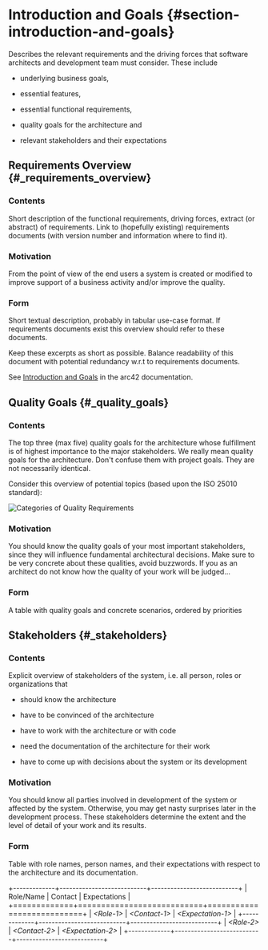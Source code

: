# Introduction and Goals {#section-introduction-and-goals}

Describes the relevant requirements and the driving forces that software
architects and development team must consider. These include

- underlying business goals,

- essential features,

- essential functional requirements,

- quality goals for the architecture and

- relevant stakeholders and their expectations

## Requirements Overview {#\_requirements_overview}

### Contents

Short description of the functional requirements, driving forces,
extract (or abstract) of requirements. Link to (hopefully existing)
requirements documents (with version number and information where to
find it).

### Motivation

From the point of view of the end users a system is created or modified
to improve support of a business activity and/or improve the quality.

### Form

Short textual description, probably in tabular use-case format. If
requirements documents exist this overview should refer to these
documents.

Keep these excerpts as short as possible. Balance readability of this
document with potential redundancy w.r.t to requirements documents.

See [Introduction and Goals](https://docs.arc42.org/section-1/) in the
arc42 documentation.

## Quality Goals {#\_quality_goals}

### Contents

The top three (max five) quality goals for the architecture whose
fulfillment is of highest importance to the major stakeholders. We
really mean quality goals for the architecture. Don't confuse them with
project goals. They are not necessarily identical.

Consider this overview of potential topics (based upon the ISO 25010
standard):

![Categories of Quality
Requirements](images/01_2_iso-25010-topics-EN.png)

### Motivation

You should know the quality goals of your most important stakeholders,
since they will influence fundamental architectural decisions. Make sure
to be very concrete about these qualities, avoid buzzwords. If you as an
architect do not know how the quality of your work will be judged...

### Form

A table with quality goals and concrete scenarios, ordered by priorities

## Stakeholders {#\_stakeholders}

### Contents

Explicit overview of stakeholders of the system, i.e. all person, roles
or organizations that

- should know the architecture

- have to be convinced of the architecture

- have to work with the architecture or with code

- need the documentation of the architecture for their work

- have to come up with decisions about the system or its development

### Motivation

You should know all parties involved in development of the system or
affected by the system. Otherwise, you may get nasty surprises later in
the development process. These stakeholders determine the extent and the
level of detail of your work and its results.

### Form

Table with role names, person names, and their expectations with respect
to the architecture and its documentation.

+-------------+---------------------------+---------------------------+
| Role/Name | Contact | Expectations |
+=============+===========================+===========================+
| _\<Role-1>_ | _\<Contact-1>_ | _\<Expectation-1>_ |
+-------------+---------------------------+---------------------------+
| _\<Role-2>_ | _\<Contact-2>_ | _\<Expectation-2>_ |
+-------------+---------------------------+---------------------------+

